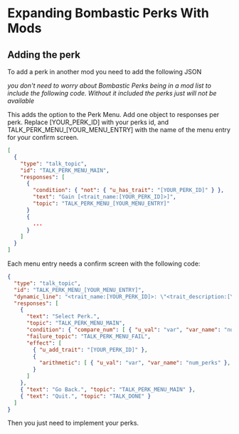 # Expanding Bombastic Perks With Mods


## Adding the perk
To add a perk in another mod you need to add the following JSON

*you don't need to worry about Bombastic Perks being in a mod list to include the following code. Without it included the perks just will not be available*


This adds the option to the Perk Menu. Add one object to responses per perk. Replace [YOUR_PERK_ID] with your perks id, and  TALK_PERK_MENU_[YOUR_MENU_ENTRY] with the name of the menu entry for your confirm screen.
``` json
[
  {
    "type": "talk_topic",
    "id": "TALK_PERK_MENU_MAIN",
    "responses": [
      {
        "condition": { "not": { "u_has_trait": "[YOUR_PERK_ID]" } },
        "text": "Gain [<trait_name:[YOUR_PERK_ID]>]",
        "topic": "TALK_PERK_MENU_[YOUR_MENU_ENTRY]"
      }
      {
        ...
      }
    ]
  }
]
```

Each menu entry needs a confirm screen with the following code:
``` json
{
  "type": "talk_topic",
  "id": "TALK_PERK_MENU_[YOUR_MENU_ENTRY]",
  "dynamic_line": "<trait_name:[YOUR_PERK_ID]>: \"<trait_description:[YOUR_PERK_ID]>\"",
  "responses": [
    {
      "text": "Select Perk.",
      "topic": "TALK_PERK_MENU_MAIN",
      "condition": { "compare_num": [ { "u_val": "var", "var_name": "num_perks" }, ">", { "const": 0 } ] },
      "failure_topic": "TALK_PERK_MENU_FAIL",
      "effect": [
        { "u_add_trait": "[YOUR_PERK_ID]" },
        {
          "arithmetic": [ { "u_val": "var", "var_name": "num_perks" }, "=", { "u_val": "var", "var_name": "num_perks" }, "-", { "const": 1 } ]
        }
      ]
    },
    { "text": "Go Back.", "topic": "TALK_PERK_MENU_MAIN" },
    { "text": "Quit.", "topic": "TALK_DONE" }
  ]
}
```

Then you just need to implement your perks.